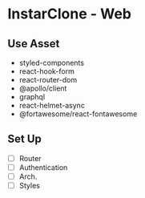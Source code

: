 # InstarClone - Web

## Use Asset

- styled-components
- react-hook-form
- react-router-dom
- @apollo/client
- graphql
- react-helmet-async
- @fortawesome/react-fontawesome

## Set Up

- [ ] Router
- [ ] Authentication
- [ ] Arch.
- [ ] Styles
